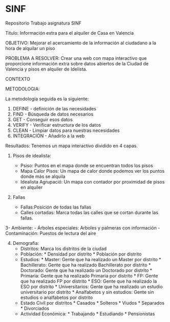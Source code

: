 # SINF
Repositorio Trabajo asignatura SINF

Titulo: Información extra para el alquiler de Casa en Valencia

OBJETIVO:
Mejorar el acercamiento de la información al ciudadano a la hora de alquilar un piso

PROBLEMA A RESOLVER:
Crear una web con mapa interactivo que proporcione información extra sobre datos abiertos de la Ciudad de Valencia y pisos en alquiler de Idelista. 

CONTEXTO



METODOLOGIA:

La metodología seguida es la siguiente:
1. DEFINE - definición de las necesidades
2. FIND - Búsqueda de datos necesarios
3. GET - Conseguir esos datos
4. VERIFY - Verificar estructura de los datos
5. CLEAN - Limpiar datos para nuestras necesidades
6. INTEGRACIÓN - Añadirlo a la web

Resultados:
Tenemos un mapa interactivo dividido en 4 capas. 
1. Pisos de idealista:
      - Psiso: Puntos en el mapa donde se encuentran todos los pisos
      - Mapa Calor Pisos: Un mapa de calor donde podemos ver los puntos donde más se alquila
      - Idealista Agrupació: Un mapa con contador por proximidad de pisos en alquiler
      
2. Fallas
      - Fallas:Posición de todas las fallas
      - Calles cortadas: Marca todas las calles que se cortan durante las fallas.
      
3- Ambiente:
      - Árboles especiales: Arboles y palmeras con información
      - Contaminación: Puestos de lectura del aire
      
4. Demografia:
      - Distritos: Marca los distritos de la ciudad
      - Población:
              * Densidad por distrito
              * Población por distrito
      - Estudios:
              * Master: Gente que ha realizado un Master por distrito
              * Bachillerato: Gente que ha realizado Bachillerato por distrito
              * Doctorado: Gente que ha realizado un Doctorado por distrito
              * Primaria: Gente que ha realizado Primaria por distrito
              * FP: Gente que ha realizado FP por distrito
              * ESO: Gente que ha realizado la ESO por distrito
              * Universitarios: Gente que ha realizado un estudio universitario por distrito
              * Analfabetos y sin estudios: Gente sin estudios o analfabetos por distrito
      - Estado Civil por distritos
              * Casados
              * Solteros
              * Viudos
              * Separados
              * Divorciados
      - Actividad Económica:
              * Trabajando
              * Estudiando
              * Pensionistas

